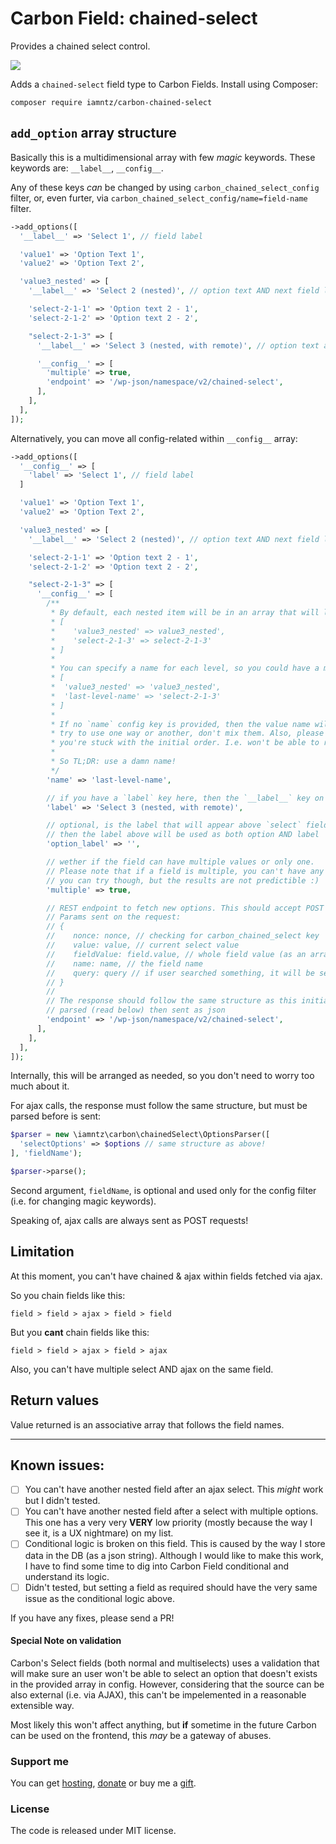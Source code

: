 # Carbon Field: chained-select

Provides a chained select control.

![](https://img.iamntz.com/carbon-chained-select-demo.gif)

Adds a `chained-select` field type to Carbon Fields. Install using Composer:

```cli
composer require iamntz/carbon-chained-select
```

## `add_option` array structure

Basically this is a multidimensional array with few _magic_ keywords. These keywords are: `__label__`, `__config__`.

Any of these keys *can* be changed by using `carbon_chained_select_config` filter, or, even furter, via `carbon_chained_select_config/name=field-name` filter.

```php
->add_options([
  '__label__' => 'Select 1', // field label

  'value1' => 'Option Text 1',
  'value2' => 'Option Text 2',

  'value3_nested' => [
    '__label__' => 'Select 2 (nested)', // option text AND next field label

    'select-2-1-1' => 'Option text 2 - 1',
    'select-2-1-2' => 'Option text 2 - 2',

    "select-2-1-3" => [
      '__label__' => 'Select 3 (nested, with remote)', // option text and 3rd level field label

      '__config__' => [
        'multiple' => true,
        'endpoint' => '/wp-json/namespace/v2/chained-select',
      ],
    ],
  ],
]);
```

Alternatively, you can move all config-related within `__config__` array:
```php
->add_options([
  '__config__' => [
    'label' => 'Select 1', // field label
  ]

  'value1' => 'Option Text 1',
  'value2' => 'Option Text 2',

  'value3_nested' => [
    '__label__' => 'Select 2 (nested)', // option text AND next field label

    'select-2-1-1' => 'Option text 2 - 1',
    'select-2-1-2' => 'Option text 2 - 2',

    "select-2-1-3" => [
      '__config__' => [
        /**
         * By default, each nested item will be in an array that will look pretty much like this:
         * [
         *    'value3_nested' => value3_nested',
         *    'select-2-1-3' => select-2-1-3'
         * ]
         *
         * You can specify a name for each level, so you could have a multi-dimensional array, something like this:
         * [
         *  'value3_nested' => 'value3_nested',
         *  'last-level-name' => 'select-2-1-3'
         * ]
         *
         * If no `name` config key is provided, then the value name will be used. For consistency sake,
         * try to use one way or another, don't mix them. Also, please note that by NOT specifying a name,
         * you're stuck with the initial order. I.e. won't be able to reorder items without breaking existing data!
         *
         * So TL;DR: use a damn name!
         */
        'name' => 'last-level-name',

        // if you have a `label` key here, then the `__label__` key on an upper level will be ignored.
        'label' => 'Select 3 (nested, with remote)',

        // optional, is the label that will appear above `select` field. If not specified,
        // then the label above will be used as both option AND label
        'option_label' => '',

        // wether if the field can have multiple values or only one.
        // Please note that if a field is multiple, you can't have any further nested selects
        // you can try though, but the results are not predictible :)
        'multiple' => true,

        // REST endpoint to fetch new options. This should accept POST requests!
        // Params sent on the request:
        // {
        //    nonce: nonce, // checking for carbon_chained_select key
        //    value: value, // current select value
        //    fieldValue: field.value, // whole field value (as an array)
        //    name: name, // the field name
        //    query: query // if user searched something, it will be sent as this key
        // }
        //
        // The response should follow the same structure as this initial array,
        // parsed (read below) then sent as json
        'endpoint' => '/wp-json/namespace/v2/chained-select',
      ],
    ],
  ],
]);
```

Internally, this will be arranged as needed, so you don't need to worry too much about it.

For ajax calls, the response must follow the same structure, but must be parsed before is sent:

```php
$parser = new \iamntz\carbon\chainedSelect\OptionsParser([
  'selectOptions' => $options // same structure as above!
], 'fieldName');

$parser->parse();
```

Second argument, `fieldName`, is optional and used only for the config filter (i.e. for changing magic keywords).

Speaking of, ajax calls are always sent as POST requests!

## Limitation
At this moment, you can't have chained & ajax within fields fetched via ajax.

So you chain fields like this:

```
field > field > ajax > field > field
```

But you **cant** chain fields like this:

```
field > field > ajax > field > ajax
```

Also, you can't have multiple select AND ajax on the same field.

## Return values
Value returned is an associative array that follows the field names.

----

## Known issues:

- [ ] You can't have another nested field after an ajax select. This _might_ work but I didn't tested.
- [ ] You can't have another nested field after a select with multiple options. This one has a very very **VERY** low priority (mostly because the way I see it, is a UX nightmare) on my list.
- [ ] Conditional logic is broken on this field. This is caused by the way I store data in the DB (as a json string). Although I would like to make this work, I have to find some time to dig into Carbon Field conditional and understand its logic.
- [ ] Didn't tested, but setting a field as required should have the very same issue as the conditional logic above.

If you have any fixes, please send a PR!

#### Special Note on validation
Carbon's Select fields (both normal and multiselects) uses a validation that will make sure an user won't be able to select an option that doesn't exists in the provided array in config. However, considering that the source can be also external (i.e. via AJAX), this can't be impelemented in a reasonable extensible way.

Most likely this won't affect anything, but **if** sometime in the future Carbon can be used on the frontend, this _may_ be a gateway of abuses.


### Support me
You can get [hosting](https://m.do.co/c/c95a44d0e992), [donate](https://www.paypal.me/iamntz) or buy me a [gift](http://iamntz.com/wishlist).


### License
The code is released under MIT license.